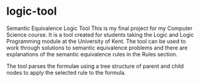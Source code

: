 # logic-tool
Semantic Equivalence Logic Tool
This is my final project for my Computer Science course. It is a tool created for students taking the Logic and Logic Programming module at the University of Kent. The tool can be used to work through solutions to semantic equivalence problems and there are explanations of the semantic equivalence rules in the Rules section.

The tool parses the formulae using a tree structure of parent and child nodes to apply the selected rule to the formula.
